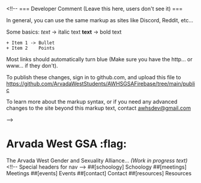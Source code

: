 <!!--
=== Developer Comment (Leave this here, users don't see it) ===

In general, you can use the same markup as sites like Discord, Reddit, etc...

Some basics:
    *text* -> italic text
    **text** -> bold text
    
    + Item 1 -> Bullet
    + Item 2    Points

Most links should automatically turn blue (Make sure you have the http... or www... if they don't).

To publish these changes, sign in to github.com, and upload this file to https://github.com/ArvadaWestStudents/AWHSGSAFirebase/tree/main/public

To learn more about the markup syntax, or if you need any advanced changes to the site beyond this markup text, contact awhsdev@gmail.com

-->

# Arvada West GSA :flag:
The Arvada West Gender and Sexuality Alliance... *(Work in progress text)*
<!!-- Special headers for nav -->
##[schoology] Schoology
##[meetings] Meetings
##[events] Events
##[contact] Contact
##[resources] Resources